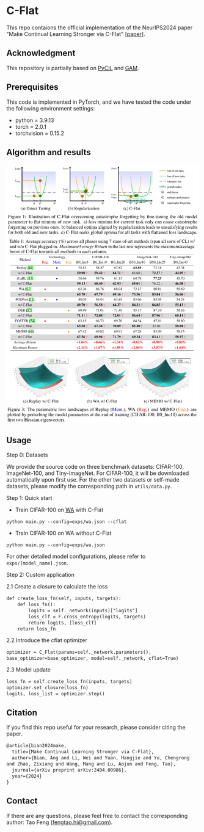 # C-Flat

This repo contaions the official implementation of the NeurIPS2024 paper "Make Continual Learning Stronger via C-Flat" [[paper](https://openreview.net/pdf?id=Dokew2u49m)].

## Acknowledgment
This repository is partially based on [PyCIL](https://github.com/G-U-N/PyCIL) and [GAM](https://github.com/xxgege/GAM).

## Prerequisites
This code is implemented in PyTorch, and we have tested the code under the following environment settings:
- python = 3.9.13
- torch = 2.0.1
- torchvision = 0.15.2

## Algorithm and results
![](resources/cflat_algo.png)
![](resources/cflat_results.png)
![](resources/loss_landscapes.png)

## Usage
Step 0:  Datasets

We provide the source code on three benchmark datasets: CIFAR-100, ImageNet-100, and Tiny-ImageNet. For CIFAR-100, it will be downloaded automatically upon first use. For the other two datasets or self-made datasets, please modify the corresponding path in `utils/data.py`.

Step 1:  Quick start

+ Train CIFAR-100 on [WA](https://arxiv.org/abs/1911.07053) with C-Flat
```
python main.py --config=exps/wa.json --cflat
```
+ Train CIFAR-100 on WA without C-Flat
```
python main.py --config=exps/wa.json
```

For other detailed model configurations, please refer to `exps/[model_name].json`.

Step 2:  Custom application

2.1 Create a closure to calculate the loss
```
def create_loss_fn(self, inputs, targets):
    def loss_fn():
        logits = self._network(inputs)["logits"]
        loss_clf = F.cross_entropy(logits, targets)
        return logits, [loss_clf]
    return loss_fn
```

2.2 Introduce the cflat optimizer
```
optimizer = C_Flat(params=self._network.parameters(), base_optimizer=base_optimizer, model=self._network, cflat=True)
```

2.3 Model update
```
loss_fn = self.create_loss_fn(inputs, targets)
optimizer.set_closure(loss_fn)
logits, loss_list = optimizer.step()
```

## Citation

If you find this repo useful for your research, please consider citing the paper.

```
@article{bian2024make,
  title={Make Continual Learning Stronger via C-Flat},
  author={Bian, Ang and Li, Wei and Yuan, Hangjie and Yu, Chengrong and Zhao, Zixiang and Wang, Mang and Lu, Aojun and Feng, Tao},
  journal={arXiv preprint arXiv:2404.00986},
  year={2024}
}
```
## Contact

If there are any questions, please feel free to contact the corresponding author: Tao Feng (fengtao.hi@gmail.com).

